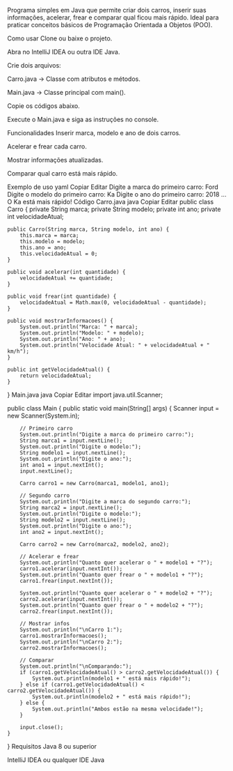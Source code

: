 Programa simples em Java que permite criar dois carros, inserir suas informações, acelerar, frear e comparar qual ficou mais rápido. Ideal para praticar conceitos básicos de Programação Orientada a Objetos (POO).

Como usar
Clone ou baixe o projeto.

Abra no IntelliJ IDEA ou outra IDE Java.

Crie dois arquivos:

Carro.java → Classe com atributos e métodos.

Main.java → Classe principal com main().

Copie os códigos abaixo.

Execute o Main.java e siga as instruções no console.

Funcionalidades
Inserir marca, modelo e ano de dois carros.

Acelerar e frear cada carro.

Mostrar informações atualizadas.

Comparar qual carro está mais rápido.

Exemplo de uso
yaml
Copiar
Editar
Digite a marca do primeiro carro:
Ford
Digite o modelo do primeiro carro:
Ka
Digite o ano do primeiro carro:
2018
...
O Ka está mais rápido!
Código
Carro.java
java
Copiar
Editar
public class Carro {
    private String marca;
    private String modelo;
    private int ano;
    private int velocidadeAtual;

    public Carro(String marca, String modelo, int ano) {
        this.marca = marca;
        this.modelo = modelo;
        this.ano = ano;
        this.velocidadeAtual = 0;
    }

    public void acelerar(int quantidade) {
        velocidadeAtual += quantidade;
    }

    public void frear(int quantidade) {
        velocidadeAtual = Math.max(0, velocidadeAtual - quantidade);
    }

    public void mostrarInformacoes() {
        System.out.println("Marca: " + marca);
        System.out.println("Modelo: " + modelo);
        System.out.println("Ano: " + ano);
        System.out.println("Velocidade Atual: " + velocidadeAtual + " km/h");
    }

    public int getVelocidadeAtual() {
        return velocidadeAtual;
    }
}
Main.java
java
Copiar
Editar
import java.util.Scanner;

public class Main {
    public static void main(String[] args) {
        Scanner input = new Scanner(System.in);

        // Primeiro carro
        System.out.println("Digite a marca do primeiro carro:");
        String marca1 = input.nextLine();
        System.out.println("Digite o modelo:");
        String modelo1 = input.nextLine();
        System.out.println("Digite o ano:");
        int ano1 = input.nextInt();
        input.nextLine();

        Carro carro1 = new Carro(marca1, modelo1, ano1);

        // Segundo carro
        System.out.println("Digite a marca do segundo carro:");
        String marca2 = input.nextLine();
        System.out.println("Digite o modelo:");
        String modelo2 = input.nextLine();
        System.out.println("Digite o ano:");
        int ano2 = input.nextInt();

        Carro carro2 = new Carro(marca2, modelo2, ano2);

        // Acelerar e frear
        System.out.println("Quanto quer acelerar o " + modelo1 + "?");
        carro1.acelerar(input.nextInt());
        System.out.println("Quanto quer frear o " + modelo1 + "?");
        carro1.frear(input.nextInt());

        System.out.println("Quanto quer acelerar o " + modelo2 + "?");
        carro2.acelerar(input.nextInt());
        System.out.println("Quanto quer frear o " + modelo2 + "?");
        carro2.frear(input.nextInt());

        // Mostrar infos
        System.out.println("\nCarro 1:");
        carro1.mostrarInformacoes();
        System.out.println("\nCarro 2:");
        carro2.mostrarInformacoes();

        // Comparar
        System.out.println("\nComparando:");
        if (carro1.getVelocidadeAtual() > carro2.getVelocidadeAtual()) {
            System.out.println(modelo1 + " está mais rápido!");
        } else if (carro1.getVelocidadeAtual() < carro2.getVelocidadeAtual()) {
            System.out.println(modelo2 + " está mais rápido!");
        } else {
            System.out.println("Ambos estão na mesma velocidade!");
        }

        input.close();
    }
}
Requisitos
Java 8 ou superior

IntelliJ IDEA ou qualquer IDE Java
